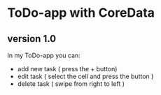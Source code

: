 # ToDo-app with CoreData 
## version 1.0
In my ToDo-app you can:
- add new task ( press the + button)
- edit task ( select the cell and press the button )
- delete task ( swipe from right to left )
